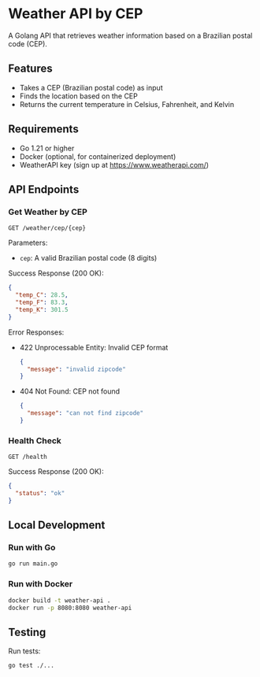 # Weather API by CEP

A Golang API that retrieves weather information based on a Brazilian postal code (CEP).

## Features

- Takes a CEP (Brazilian postal code) as input
- Finds the location based on the CEP
- Returns the current temperature in Celsius, Fahrenheit, and Kelvin

## Requirements

- Go 1.21 or higher
- Docker (optional, for containerized deployment)
- WeatherAPI key (sign up at https://www.weatherapi.com/)

## API Endpoints

### Get Weather by CEP

```
GET /weather/cep/{cep}
```

Parameters:
- `cep`: A valid Brazilian postal code (8 digits)

Success Response (200 OK):
```json
{
  "temp_C": 28.5,
  "temp_F": 83.3,
  "temp_K": 301.5
}
```

Error Responses:
- 422 Unprocessable Entity: Invalid CEP format
  ```json
  {
    "message": "invalid zipcode"
  }
  ```
- 404 Not Found: CEP not found
  ```json
  {
    "message": "can not find zipcode"
  }
  ```

### Health Check

```
GET /health
```

Success Response (200 OK):
```json
{
  "status": "ok"
}
```

## Local Development

### Run with Go

```bash
go run main.go
```

### Run with Docker

```bash
docker build -t weather-api .
docker run -p 8080:8080 weather-api
```

## Testing

Run tests:
```bash
go test ./...
``` 
